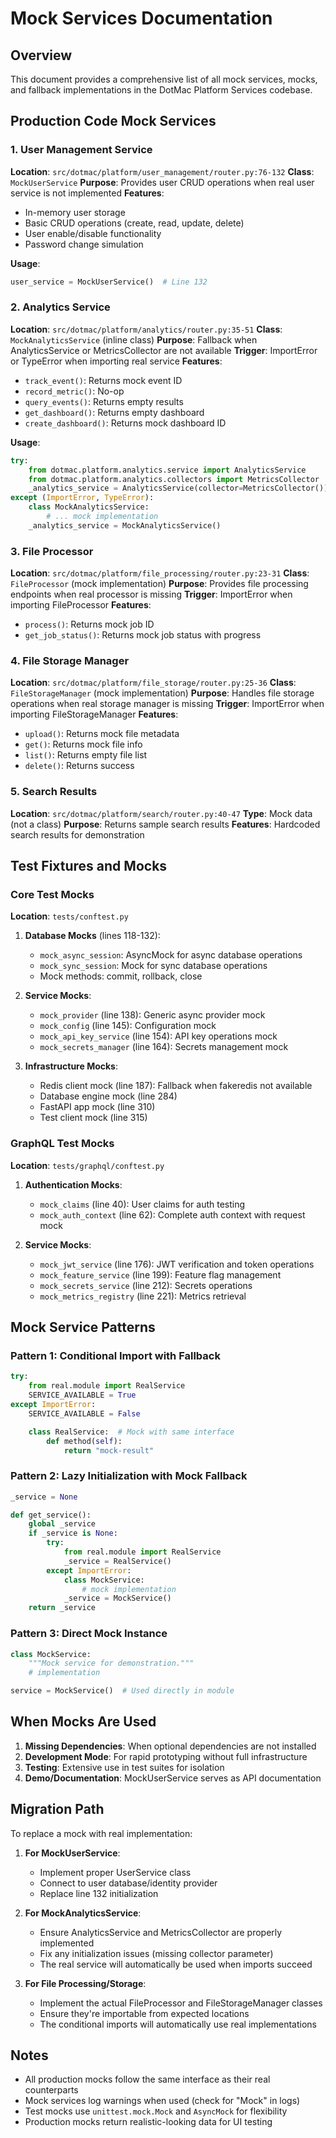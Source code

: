 # Mock Services Documentation

## Overview
This document provides a comprehensive list of all mock services, mocks, and fallback implementations in the DotMac Platform Services codebase.

## Production Code Mock Services

### 1. User Management Service
**Location**: `src/dotmac/platform/user_management/router.py:76-132`
**Class**: `MockUserService`
**Purpose**: Provides user CRUD operations when real user service is not implemented
**Features**:
- In-memory user storage
- Basic CRUD operations (create, read, update, delete)
- User enable/disable functionality
- Password change simulation

**Usage**:
```python
user_service = MockUserService()  # Line 132
```

### 2. Analytics Service
**Location**: `src/dotmac/platform/analytics/router.py:35-51`
**Class**: `MockAnalyticsService` (inline class)
**Purpose**: Fallback when AnalyticsService or MetricsCollector are not available
**Trigger**: ImportError or TypeError when importing real service
**Features**:
- `track_event()`: Returns mock event ID
- `record_metric()`: No-op
- `query_events()`: Returns empty results
- `get_dashboard()`: Returns empty dashboard
- `create_dashboard()`: Returns mock dashboard ID

**Usage**:
```python
try:
    from dotmac.platform.analytics.service import AnalyticsService
    from dotmac.platform.analytics.collectors import MetricsCollector
    _analytics_service = AnalyticsService(collector=MetricsCollector())
except (ImportError, TypeError):
    class MockAnalyticsService:
        # ... mock implementation
    _analytics_service = MockAnalyticsService()
```

### 3. File Processor
**Location**: `src/dotmac/platform/file_processing/router.py:23-31`
**Class**: `FileProcessor` (mock implementation)
**Purpose**: Provides file processing endpoints when real processor is missing
**Trigger**: ImportError when importing FileProcessor
**Features**:
- `process()`: Returns mock job ID
- `get_job_status()`: Returns mock job status with progress

### 4. File Storage Manager
**Location**: `src/dotmac/platform/file_storage/router.py:25-36`
**Class**: `FileStorageManager` (mock implementation)
**Purpose**: Handles file storage operations when real storage manager is missing
**Trigger**: ImportError when importing FileStorageManager
**Features**:
- `upload()`: Returns mock file metadata
- `get()`: Returns mock file info
- `list()`: Returns empty file list
- `delete()`: Returns success

### 5. Search Results
**Location**: `src/dotmac/platform/search/router.py:40-47`
**Type**: Mock data (not a class)
**Purpose**: Returns sample search results
**Features**: Hardcoded search results for demonstration

## Test Fixtures and Mocks

### Core Test Mocks
**Location**: `tests/conftest.py`

1. **Database Mocks** (lines 118-132):
   - `mock_async_session`: AsyncMock for async database operations
   - `mock_sync_session`: Mock for sync database operations
   - Mock methods: commit, rollback, close

2. **Service Mocks**:
   - `mock_provider` (line 138): Generic async provider mock
   - `mock_config` (line 145): Configuration mock
   - `mock_api_key_service` (line 154): API key operations mock
   - `mock_secrets_manager` (line 164): Secrets management mock

3. **Infrastructure Mocks**:
   - Redis client mock (line 187): Fallback when fakeredis not available
   - Database engine mock (line 284)
   - FastAPI app mock (line 310)
   - Test client mock (line 315)

### GraphQL Test Mocks
**Location**: `tests/graphql/conftest.py`

1. **Authentication Mocks**:
   - `mock_claims` (line 40): User claims for auth testing
   - `mock_auth_context` (line 62): Complete auth context with request mock

2. **Service Mocks**:
   - `mock_jwt_service` (line 176): JWT verification and token operations
   - `mock_feature_service` (line 199): Feature flag management
   - `mock_secrets_service` (line 212): Secrets operations
   - `mock_metrics_registry` (line 221): Metrics retrieval

## Mock Service Patterns

### Pattern 1: Conditional Import with Fallback
```python
try:
    from real.module import RealService
    SERVICE_AVAILABLE = True
except ImportError:
    SERVICE_AVAILABLE = False

    class RealService:  # Mock with same interface
        def method(self):
            return "mock-result"
```

### Pattern 2: Lazy Initialization with Mock Fallback
```python
_service = None

def get_service():
    global _service
    if _service is None:
        try:
            from real.module import RealService
            _service = RealService()
        except ImportError:
            class MockService:
                # mock implementation
            _service = MockService()
    return _service
```

### Pattern 3: Direct Mock Instance
```python
class MockService:
    """Mock service for demonstration."""
    # implementation

service = MockService()  # Used directly in module
```

## When Mocks Are Used

1. **Missing Dependencies**: When optional dependencies are not installed
2. **Development Mode**: For rapid prototyping without full infrastructure
3. **Testing**: Extensive use in test suites for isolation
4. **Demo/Documentation**: MockUserService serves as API documentation

## Migration Path

To replace a mock with real implementation:

1. **For MockUserService**:
   - Implement proper UserService class
   - Connect to user database/identity provider
   - Replace line 132 initialization

2. **For MockAnalyticsService**:
   - Ensure AnalyticsService and MetricsCollector are properly implemented
   - Fix any initialization issues (missing collector parameter)
   - The real service will automatically be used when imports succeed

3. **For File Processing/Storage**:
   - Implement the actual FileProcessor and FileStorageManager classes
   - Ensure they're importable from expected locations
   - The conditional imports will automatically use real implementations

## Notes

- All production mocks follow the same interface as their real counterparts
- Mock services log warnings when used (check for "Mock" in logs)
- Test mocks use `unittest.mock.Mock` and `AsyncMock` for flexibility
- Production mocks return realistic-looking data for UI testing